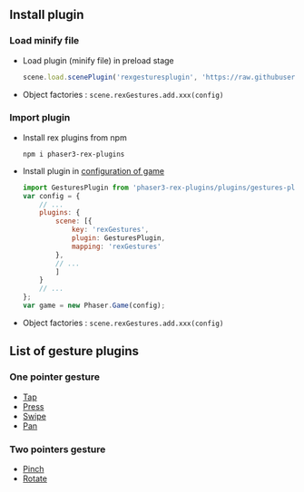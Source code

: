 ## Install plugin

### Load minify file

- Load plugin (minify file) in preload stage
    ```javascript
    scene.load.scenePlugin('rexgesturesplugin', 'https://raw.githubusercontent.com/rexrainbow/phaser3-rex-notes/master/dist/rexgesturesplugin.min.js', 'rexGestures', 'rexGestures');
    ```
- Object factories : `scene.rexGestures.add.xxx(config)`

### Import plugin

- Install rex plugins from npm
    ```
    npm i phaser3-rex-plugins
    ```
- Install plugin in [configuration of game](game.md#configuration)
    ```javascript
    import GesturesPlugin from 'phaser3-rex-plugins/plugins/gestures-plugin.js';
    var config = {
        // ...
        plugins: {
            scene: [{
                key: 'rexGestures',
                plugin: GesturesPlugin,
                mapping: 'rexGestures'
            },
            // ...
            ]
        }
        // ...
    };
    var game = new Phaser.Game(config);
    ```
- Object factories : `scene.rexGestures.add.xxx(config)`

## List of gesture plugins

### One pointer gesture

- [Tap](gesture-tap.md)
- [Press](gesture-press.md)
- [Swipe](gesture-swipe.md)
- [Pan](gesture-pan.md)

### Two pointers gesture

- [Pinch](gesture-pinch.md)
- [Rotate](gesture-rotate.md)